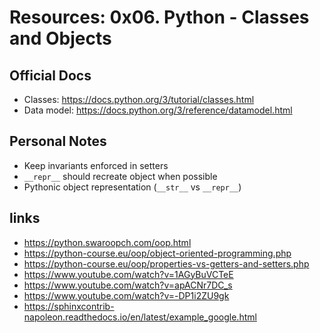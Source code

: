 # Resources: 0x06. Python - Classes and Objects

## Official Docs

- Classes: https://docs.python.org/3/tutorial/classes.html
- Data model: https://docs.python.org/3/reference/datamodel.html

## Personal Notes

- Keep invariants enforced in setters
- `__repr__` should recreate object when possible
- Pythonic object representation (`__str__` vs `__repr__`)

## links

- https://python.swaroopch.com/oop.html
- https://python-course.eu/oop/object-oriented-programming.php
- https://python-course.eu/oop/properties-vs-getters-and-setters.php
- https://www.youtube.com/watch?v=1AGyBuVCTeE
- https://www.youtube.com/watch?v=apACNr7DC_s
- https://www.youtube.com/watch?v=-DP1i2ZU9gk
- https://sphinxcontrib-napoleon.readthedocs.io/en/latest/example_google.html
